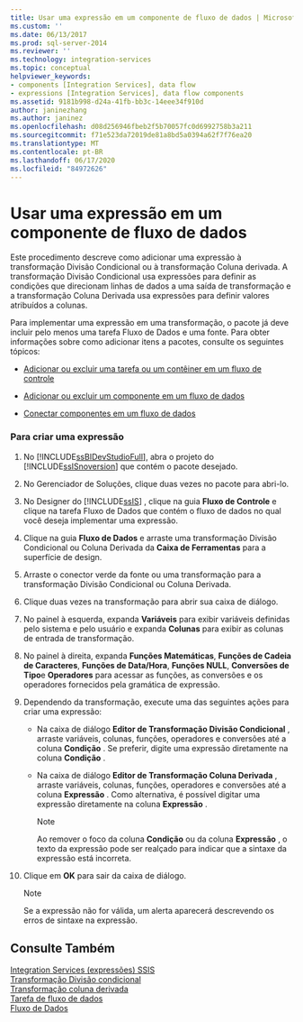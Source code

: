```yaml
---
title: Usar uma expressão em um componente de fluxo de dados | Microsoft Docs
ms.custom: ''
ms.date: 06/13/2017
ms.prod: sql-server-2014
ms.reviewer: ''
ms.technology: integration-services
ms.topic: conceptual
helpviewer_keywords:
- components [Integration Services], data flow
- expressions [Integration Services], data flow components
ms.assetid: 9181b998-d24a-41fb-bb3c-14eee34f910d
author: janinezhang
ms.author: janinez
ms.openlocfilehash: d08d256946fbeb2f5b70057fc0d6992758b3a211
ms.sourcegitcommit: f71e523da72019de81a8bd5a0394a62f7f76ea20
ms.translationtype: MT
ms.contentlocale: pt-BR
ms.lasthandoff: 06/17/2020
ms.locfileid: "84972626"
---
```

# <a name="use-an-expression-in-a-data-flow-component"></a>Usar uma expressão em um componente de fluxo de dados
  Este procedimento descreve como adicionar uma expressão à transformação Divisão Condicional ou à transformação Coluna derivada. A transformação Divisão Condicional usa expressões para definir as condições que direcionam linhas de dados a uma saída de transformação e a transformação Coluna Derivada usa expressões para definir valores atribuídos a colunas.  
  
 Para implementar uma expressão em uma transformação, o pacote já deve incluir pelo menos uma tarefa Fluxo de Dados e uma fonte. Para obter informações sobre como adicionar itens a pacotes, consulte os seguintes tópicos:  
  
-   [Adicionar ou excluir uma tarefa ou um contêiner em um fluxo de controle](control-flow/add-or-delete-a-task-or-a-container-in-a-control-flow.md)  
    
  
-   [Adicionar ou excluir um componente em um fluxo de dados](data-flow/add-or-delete-a-component-in-a-data-flow.md)  
  
-   [Conectar componentes em um fluxo de dados](data-flow/connect-components-in-a-data-flow.md)  
  
### <a name="to-create-an-expression"></a>Para criar uma expressão  
  
1.  No [!INCLUDE[ssBIDevStudioFull](../includes/ssbidevstudiofull-md.md)], abra o projeto do [!INCLUDE[ssISnoversion](../includes/ssisnoversion-md.md)] que contém o pacote desejado.  
  
2.  No Gerenciador de Soluções, clique duas vezes no pacote para abri-lo.  
  
3.  No Designer do [!INCLUDE[ssIS](../includes/ssis-md.md)] , clique na guia **Fluxo de Controle** e clique na tarefa Fluxo de Dados que contém o fluxo de dados no qual você deseja implementar uma expressão.  
  
4.  Clique na guia **Fluxo de Dados** e arraste uma transformação Divisão Condicional ou Coluna Derivada da **Caixa de Ferramentas** para a superfície de design.  
  
5.  Arraste o conector verde da fonte ou uma transformação para a transformação Divisão Condicional ou Coluna Derivada.  
  
6.  Clique duas vezes na transformação para abrir sua caixa de diálogo.  
  
7.  No painel à esquerda, expanda **Variáveis** para exibir variáveis definidas pelo sistema e pelo usuário e expanda **Colunas** para exibir as colunas de entrada de transformação.  
  
8.  No painel à direita, expanda **Funções Matemáticas**, **Funções de Cadeia de Caracteres**, **Funções de Data/Hora**, **Funções NULL**, **Conversões de Tipo**e **Operadores** para acessar as funções, as conversões e os operadores fornecidos pela gramática de expressão.  
  
9. Dependendo da transformação, execute uma das seguintes ações para criar uma expressão:  
  
    -   Na caixa de diálogo **Editor de Transformação Divisão Condicional** , arraste variáveis, colunas, funções, operadores e conversões até a coluna **Condição** . Se preferir, digite uma expressão diretamente na coluna **Condição** .  
  
    -   Na caixa de diálogo **Editor de Transformação Coluna Derivada** , arraste variáveis, colunas, funções, operadores e conversões até a coluna **Expressão** . Como alternativa, é possível digitar uma expressão diretamente na coluna **Expressão** .  
  
        > [!NOTE]  
        >  Ao remover o foco da coluna **Condição** ou da coluna **Expressão** , o texto da expressão pode ser realçado para indicar que a sintaxe da expressão está incorreta.  
  
10. Clique em **OK** para sair da caixa de diálogo.  
  
    > [!NOTE]  
    >  Se a expressão não for válida, um alerta aparecerá descrevendo os erros de sintaxe na expressão.  
  
## <a name="see-also"></a>Consulte Também  
 [Integration Services &#40;expressões&#41; SSIS](expressions/integration-services-ssis-expressions.md)   
 [Transformação Divisão condicional](data-flow/transformations/conditional-split-transformation.md)   
 [Transformação coluna derivada](data-flow/transformations/derived-column-transformation.md)   
 [Tarefa de fluxo de dados](control-flow/data-flow-task.md)   
 [Fluxo de Dados](data-flow/data-flow.md)  
  
  
